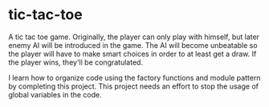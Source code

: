 # tic-tac-toe
A tic tac toe game. Originally, the player can only play with himself, but later enemy AI will be introduced in the game. The AI will become unbeatable so the player will have to make smart choices in order to at least get a draw. If the player wins, they'll be congratulated.

I learn how to organize code using the factory functions and module pattern by completing this project. This project needs an effort to stop the usage of global variables in the code.
